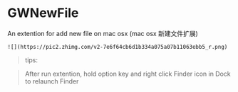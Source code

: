 # GWNewFile
An extention for add new file on mac osx (mac osx 新建文件扩展)

```
![](https://pic2.zhimg.com/v2-7e6f64cb6d1b334a075a07b11063ebb5_r.png)
```

>tips:

>After run extention, hold option key and right click Finder icon in Dock to relaunch Finder
